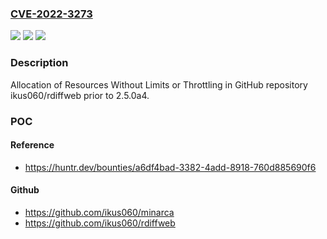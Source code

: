 ### [CVE-2022-3273](https://cve.mitre.org/cgi-bin/cvename.cgi?name=CVE-2022-3273)
![](https://img.shields.io/static/v1?label=Product&message=ikus060%2Frdiffweb&color=blue)
![](https://img.shields.io/static/v1?label=Version&message=%3C%202.5.0a4%20&color=brighgreen)
![](https://img.shields.io/static/v1?label=Vulnerability&message=CWE-770%20Allocation%20of%20Resources%20Without%20Limits%20or%20Throttling&color=brighgreen)

### Description

Allocation of Resources Without Limits or Throttling in GitHub repository ikus060/rdiffweb prior to 2.5.0a4.

### POC

#### Reference
- https://huntr.dev/bounties/a6df4bad-3382-4add-8918-760d885690f6

#### Github
- https://github.com/ikus060/minarca
- https://github.com/ikus060/rdiffweb

